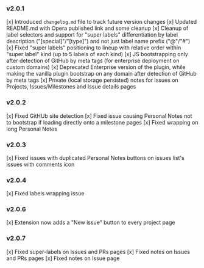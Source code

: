 ### v2.0.1
  [x] Introduced `changelog.md` file to track future version changes
  [x] Updated README.md with Opera published link and some cleanup
  [x] Cleanup of label selectors and support for "super labels" differentiation by label description ("[special]"/"[type]") and not just label name prefix ("@"/"#")
  [x] Fixed "super labels" positioning to lineup with relative order within "super label" kind (up to 5 labels of each kind)
  [x] JS bootstrapping only after detection of GitHub by meta tags (for enterprise deployment on custom domains)
  [x] Deprecated Enterprise version of the plugin, while making the vanilla plugin bootstrap on any domain after detection of GitHub by meta tags 
  [x] Private (local storage persisted) notes for issues on Projects, Issues/Milestones and Issue details pages

### v2.0.2
  [x] Fixed GitHUb site detection
  [x] Fixed issue causing Personal Notes not to bootstrap if loading directly onto a milestone pages
  [x] Fixed wrapping on long Personal Notes

### v2.0.3
  [x] Fixed issues with duplicated Personal Notes buttons on issues list's issues with comments icon

### v2.0.4
  [x] Fixed labels wrapping issue

### v2.0.6
  [x] Extension now adds a "New issue" button to every project page

### v2.0.7
  [x] Fixed super-labels on Issues and PRs pages
  [x] Fixed notes on Issues and PRs pages
  [x] Fixed notes on Issue page
